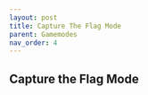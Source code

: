 ```yaml
---
layout: post
title: Capture The Flag Mode
parent: Gamemodes
nav_order: 4
---
```

**Capture the Flag Mode**
---
